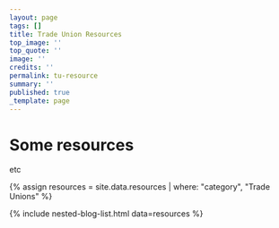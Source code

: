 ```yaml
---
layout: page
tags: []
title: Trade Union Resources
top_image: ''
top_quote: ''
image: ''
credits: ''
permalink: tu-resource
summary: ''
published: true
_template: page
---
```


# Some resources

etc

{% assign resources = site.data.resources | where: "category", "Trade Unions" %}

{% include nested-blog-list.html data=resources %}
